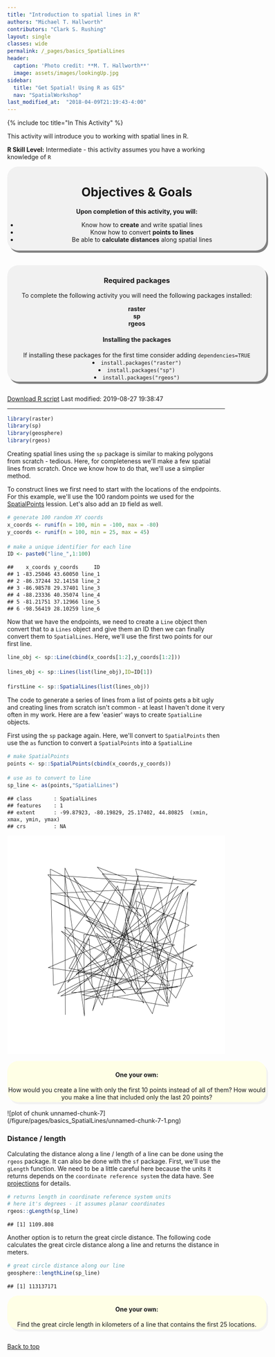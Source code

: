 ```yaml
---
title: "Introduction to spatial lines in R"
authors: "Michael T. Hallworth"
contributors: "Clark S. Rushing"
layout: single
classes: wide
permalink: /_pages/basics_SpatialLines
header:
  caption: 'Photo credit: **M. T. Hallworth**'
  image: assets/images/lookingUp.jpg
sidebar:
  title: "Get Spatial! Using R as GIS"
  nav: "SpatialWorkshop"
last_modified_at:  "2018-04-09T21:19:43-4:00"
---
```

<a name="TOP"></a>
{% include toc title="In This Activity" %}


This activity will introduce you to working with spatial lines in R.

**R Skill Level:** Intermediate - this activity assumes you have a working knowledge of `R`     

<div style="background-color:rgba(0, 0, 0, 0.0470588); border-radius: 25px; text-align:center; vertical-align: middle; padding:3px 0; width: 600px; margin: auto; box-shadow: 4px 5px gray;">

<h1>Objectives & Goals</h1>      
<b>Upon completion of this activity, you will:</b>
<ul>
<li>Know how to <strong>create</strong> and write spatial lines</li>
<li>Know how to convert <strong>points to lines</strong></li>
<li>Be able to <strong>calculate distances</strong> along spatial lines</li>             
</ul>
</div>

<br>
<br>
<a name="install.packages"></a>
<div style="background-color:rgba(0, 1, 1, 0.0470588); border-radius: 25px; text-align:center; vertical-align: middle; padding:2px 0; width: 600px; margin: auto; box-shadow: 4px 5px gray;">
<h3> Required packages</h3> 
To complete the following activity you will need the following packages installed:

<strong>raster</strong>               
<strong>sp</strong>     
<strong>rgeos</strong>        
  
<h4>Installing the packages</h4>     
If installing these packages for the first time consider adding <code>dependencies=TRUE</code><br>   
<li><code>install.packages("raster")</code></li>       
<li><code>install.packages("sp")</code></li>         
<li><code>install.packages("rgeos")</code></li> 

</div>
        
<br>

<a href="https://raw.githubusercontent.com/mhallwor/mhallwor.github.io/develop/Rscripts/basics_SpatialLines.R" target="_blank" class="btn btn--info">Download R script</a> Last modified: 2019-08-27 19:38:47

<hr>

```r
library(raster)
library(sp)
library(geosphere)
library(rgeos)
```

Creating spatial lines using the <code>sp</code> package is similar to making polygons from scratch - tedious. Here, for completeness we'll make a few spatial lines from scratch. Once we know how to do that, we'll use a simplier method. 

To construct lines we first need to start with the locations of the endpoints. For this example, we'll use the 100 random points we used for the <a href="{{ site.baseurl }}/_pages/basics_SpatialPoints" target="_blank">SpatialPoints</a> lession. Let's also add an <code>ID</code> field as well. 


```r
# generate 100 random XY coords 
x_coords <- runif(n = 100, min = -100, max = -80)
y_coords <- runif(n = 100, min = 25, max = 45)

# make a unique identifier for each line
ID <- paste0("line_",1:100)
```


```
##    x_coords y_coords     ID
## 1 -83.25046 43.60050 line_1
## 2 -86.37244 32.14158 line_2
## 3 -86.98578 29.37401 line_3
## 4 -88.23336 40.35074 line_4
## 5 -81.21751 37.12966 line_5
## 6 -98.56419 28.10259 line_6
```

Now that we have the endpoints, we need to create a <code>Line</code> object then convert that to a <code>Lines</code> object and give them an ID then we can finally convert them to <code>SpatialLines</code>. Here, we'll use the first two points for our first line.


```r
line_obj <- sp::Line(cbind(x_coords[1:2],y_coords[1:2]))

lines_obj <- sp::Lines(list(line_obj),ID=ID[1])

firstLine <- sp::SpatialLines(list(lines_obj))
```

The code to generate a series of lines from a list of points gets a bit ugly and creating lines from scratch isn't common - at least I haven't done it very often in my work. Here are a few 'easier' ways to create <code>SpatialLine</code> objects.

First using the <code>sp</code> package again. Here, we'll convert to <code>SpatialPoints</code> then use the <code>as</code> function to convert a <code>SpatialPoints</code> into a <code>SpatialLine</code>

```r
# make SpatialPoints
points <- sp::SpatialPoints(cbind(x_coords,y_coords))

# use as to convert to line
sp_line <- as(points,"SpatialLines")
```


```
## class       : SpatialLines 
## features    : 1 
## extent      : -99.87923, -80.19829, 25.17402, 44.80825  (xmin, xmax, ymin, ymax)
## crs         : NA
```

![plot of chunk unnamed-chunk-6](/figure/pages/basics_SpatialLines/unnamed-chunk-6-1.png)

<div style="background-color: #ffffe6; border-radius: 25px; text-align:center; vertical-align: middle; padding: 3px 0; margin: auto; width:600px; box-shadow: 4px 5px #f2f2f2;"> 
<h4><strong>One your own:</strong></h4>
How would you create a line with only the first 10 points instead of all of them? How would you make a line that included only the last 20 points?
</div>
<br>
![plot of chunk unnamed-chunk-7](/figure/pages/basics_SpatialLines/unnamed-chunk-7-1.png)

### Distance / length

Calculating the distance along a line / length of a line can be done using the <code>rgeos</code> package. It can also be done with the <code>sf</code> package. First, we'll use the <code>gLength</code> function. We need to be a little careful here because the units it returns depends on the <code>coordinate reference system</code> the data have. See <a href="{{ site.baseurl }}/_pages/projections" target="_blank">projections</a> for details. 


```r
# returns length in coordinate reference system units
# here it's degrees - it assumes planar coordinates
rgeos::gLength(sp_line)
```

```
## [1] 1109.808
```

Another option is to return the great circle distance. The following code calculates the great circle distance along a line and returns the distance in meters. 

```r
# great circle distance along our line
geosphere::lengthLine(sp_line)
```

```
## [1] 113137171
```

<div style="background-color: #ffffe6; border-radius: 25px; text-align:center; vertical-align: middle; padding: 3px 0; margin: auto; width:600px; box-shadow: 4px 5px #f2f2f2;"> 
<h4><strong>One your own:</strong></h4>
Find the great circle length in kilometers of a line that contains the first 25 locations.
</div>
<br>

<a href="#TOP">Back to top</a>
